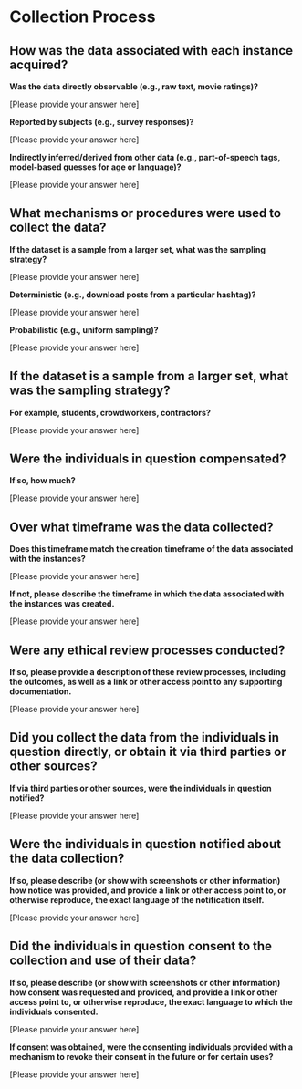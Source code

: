 # Collection Process

## How was the data associated with each instance acquired?

**Was the data directly observable (e.g., raw text, movie ratings)?**

[Please provide your answer here]

**Reported by subjects (e.g., survey responses)?**

[Please provide your answer here]

**Indirectly inferred/derived from other data (e.g., part-of-speech tags, model-based guesses for age or language)?**

[Please provide your answer here]

## What mechanisms or procedures were used to collect the data?

**If the dataset is a sample from a larger set, what was the sampling strategy?**

[Please provide your answer here]

**Deterministic (e.g., download posts from a particular hashtag)?**

[Please provide your answer here]

**Probabilistic (e.g., uniform sampling)?**

[Please provide your answer here]

## If the dataset is a sample from a larger set, what was the sampling strategy?

**For example, students, crowdworkers, contractors?**

[Please provide your answer here]

## Were the individuals in question compensated?

**If so, how much?**

[Please provide your answer here]

## Over what timeframe was the data collected?

**Does this timeframe match the creation timeframe of the data associated with the instances?**

[Please provide your answer here]

**If not, please describe the timeframe in which the data associated with the instances was created.**

[Please provide your answer here]

## Were any ethical review processes conducted?

**If so, please provide a description of these review processes, including the outcomes, as well as a link or other access point to any supporting documentation.**

[Please provide your answer here]

## Did you collect the data from the individuals in question directly, or obtain it via third parties or other sources?

**If via third parties or other sources, were the individuals in question notified?**

[Please provide your answer here]

## Were the individuals in question notified about the data collection?

**If so, please describe (or show with screenshots or other information) how notice was provided, and provide a link or other access point to, or otherwise reproduce, the exact language of the notification itself.**

[Please provide your answer here]

## Did the individuals in question consent to the collection and use of their data?

**If so, please describe (or show with screenshots or other information) how consent was requested and provided, and provide a link or other access point to, or otherwise reproduce, the exact language to which the individuals consented.**

[Please provide your answer here]

**If consent was obtained, were the consenting individuals provided with a mechanism to revoke their consent in the future or for certain uses?**

[Please provide your answer here]